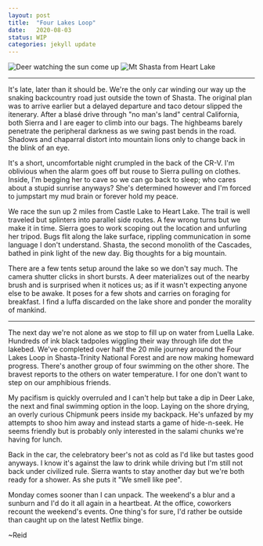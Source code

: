 ```yaml
---
layout: post
title:  "Four Lakes Loop"
date:   2020-08-03
status: WIP
categories: jekyll update
--- 
```


![Deer watching the sun come up][deer]
![Mt Shasta from Heart Lake][shasta]

---

 It's late, later than it should be. We're the only car winding our way up the snaking backcountry road just outside the town of Shasta.  The original plan was to arrive earlier but a delayed departure and taco detour slipped the itenerary.  After a blasé drive through "no man's land" central California, both Sierra and I are eager to climb into our bags.  The highbeams barely penetrate the peripheral darkness as we swing past bends in the road.  Shadows and chaparral distort into mountain lions only to change back in the blink of an eye.

It's a short, uncomfortable night crumpled in the back of the CR-V. I'm oblivious when the alarm goes off but rouse to Sierra pulling on clothes. Inside, I'm begging her to cave so we can go back to sleep; who cares about a stupid sunrise anyways? She's determined however and I'm forced to jumpstart my mud brain or forever hold my peace.

We race the sun up 2 miles from Castle Lake to Heart Lake.  The trail is well traveled but splinters into parallel side routes.  A few wrong turns but we make it in time. Sierra goes to work scoping out the location and unfurling her tripod. Bugs flit along the lake surface, rippling communication in some language I don't understand.  Shasta, the second monolith of the Cascades, bathed in pink light of the new day.  Big thoughts for a big mountain.

There are a few tents setup around the lake so we don't say much. The camera shutter clicks in short bursts.  A deer materializes out of the nearby brush and is surprised when it notices us; as if it wasn't expecting anyone else to be awake.  It poses for a few shots and carries on foraging for breakfast. I find a luffa discarded on the lake shore and ponder the morality of mankind.

---

The next day we're not alone as we stop to fill up on water from Luella Lake.  Hundreds of ink black tadpoles wiggling their way through life dot the lakebed.  We've completed over half the 20 mile journey around the Four Lakes Loop in Shasta-Trinity National Forest and are now making homeward progress.  There's another group of four swimming on the other shore.  The bravest reports to the others on water temperature. I for one don't want to step on our amphibious friends.  

My pacifism is quickly overruled and I can't help but take a dip in Deer Lake, the next and final swimming option in the loop.  Laying on the shore drying, an overly curious Chipmunk peers inside my backpack.  He's unfazed by my attempts to shoo him away and instead starts a game of hide-n-seek.  He seems friendly but is probably only interested in the salami chunks we're having for lunch.  

Back in the car, the celebratory beer's not as cold as I'd like but tastes good anyways.  I know it's against the law to drink while driving but I'm still not back under civilized rule.  Sierra wants to stay another day but we're both ready for a shower. As she puts it "We smell like pee".  

Monday comes sooner than I can unpack.  The weekend's a blur and a sunburn and I'd do it all again in a heartbeat. At the office, coworkers recount the weekend's events.  One thing's for sure, I'd rather be outside than caught up on the latest Netflix binge.

~Reid

[shasta]: https://lh3.googleusercontent.com/lpuwZzOLdxxnH52S2fRvFRaRLvF7J7CWbkOjDXdCTme6lcuGPofl9eFAC6nhX4OKYx882jPXhQKp3TSqiKPuTOUFqnwsOwy2Y-gkSV3G8F5SghfInH0ha_Gf6owS05zeF6Ix_DQHEw=w2400 "Mt Shasta from Heart Lake"

[deer]: https://lh3.googleusercontent.com/D18p5lQnyidotPfFsouu0HZzXQjUt3zZtgxTv6joVKAeB8fIs-3c2JuuH8eVmgidTGaTzf2K0k0E7eRtUS5XDhGrBgtGS7JXa8oaJI0rwCPOYK9c24Z__jQTn80XEoEPy_FJ-_w5kg=w2400 "Deer in front of Shasta"

[deer lake]: https://lh3.googleusercontent.com/4FPVZljs56u9qEe3KJ90cgj3COWahVkkuWNSSrSCyQ764vXQCFPHrmbm7PE009e_479SwbV5Ovebs72ibLdbU7uGYTx1ahIGuuNMAYAhnxbivYUvoUwrUD7JYjnZMs24WVC8yUP2LjBZrwubXbOn1x5EcGjQAQvPkw9NQXSS8E6kjMxszOxtnoyvGBzr3iADhB5gH0MC5FdaGSnPASms3PTLdhSUY7u2rdw0zSP-3yqExzZ_HwxiIRVxm5mjtyvb3CMeBKusHl_Jpkh39wkHLieIWTdDQHzIqhSH_m5gXvbVEWBCz7kIJsMi3DfcBLe8uKIeOlzRcqt6oRo6bnVd6JRIdYbShcdXOSU-uk-h7lV-HhhToFjdMD26V_f6zikA4XiLIpK5hJusBKB441iAfaBBtM5_3mf2qc3mgdh9peLgY8qt6NqCsEnxeQlcFA2K1hZY5RzDXIP--0C_0SzjCAcKzQC_ETud5lL4y9enQWyMcMj9AvfX58DhyYp4fPKst7ugxPlFgpdYOPEvuS0BcJfJVmb23WwbUsXGyIIi3sHBHRKsFDR5kle3cqAen9sh22JN5_KbMpNb1LX46qEx_g13VVZ8Sqqns0s84PGeXnqiTYbznImW6WQjF9w_uJFWMatvyx41AIAwurnAubEbx71jOFIybr0_j-Vk7VxjbK-n7E_40glJG6RsqrNn=w1990-h1492-no?authuser=0 "Deer Lake"
<!--stackedit_data:
eyJoaXN0b3J5IjpbLTc3NzU1MjQwNCwtNTgyMjM2OTI2LDM1Nj
g3NjEsLTIwODc0MjQwNDAsMzU2ODc2MSwxOTg0MTUxNjI4LDEx
NzQzNDE1NzQsMTA0NjA3NjY3NSwtMTcxNTM2MDg2MywtMTAyNT
U5NTU3XX0=
-->